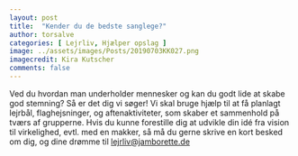 ```yaml
---
layout: post
title:  "Kender du de bedste sanglege?"
author: torsalve
categories: [ Lejrliv, Hjælper opslag ]
image: ../assets/images/Posts/20190703KK027.png
imagecredit: Kira Kutscher
comments: false
---
```


Ved du hvordan man underholder mennesker og kan du godt lide at skabe god stemning? Så er det dig vi søger! Vi skal bruge hjælp til at få planlagt lejrbål, flaghejsninger, og aftenaktiviteter, som skaber et sammenhold på tværs af grupperne. Hvis du kunne forestille dig at udvikle din idé fra vision til virkelighed, evtl. med en makker, så må du gerne skrive en kort besked om dig, og dine drømme til [lejrliv@jamborette.de](mailto:lejrliv@jamborette.de)
